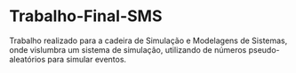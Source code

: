 # Trabalho-Final-SMS
 Trabalho realizado para a cadeira de Simulação e Modelagens de Sistemas, onde vislumbra um sistema de simulação, utilizando de números pseudo-aleatórios para simular eventos.

